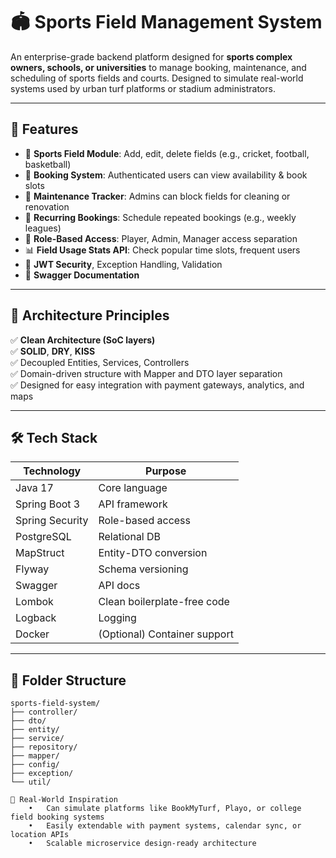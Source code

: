 # 🏟️ Sports Field Management System

An enterprise-grade backend platform designed for **sports complex owners, schools, or universities** to manage booking, maintenance, and scheduling of sports fields and courts. Designed to simulate real-world systems used by urban turf platforms or stadium administrators.

---

## 🚀 Features

- 🏏 **Sports Field Module**: Add, edit, delete fields (e.g., cricket, football, basketball)
- 📅 **Booking System**: Authenticated users can view availability & book slots
- 🧹 **Maintenance Tracker**: Admins can block fields for cleaning or renovation
- 🔁 **Recurring Bookings**: Schedule repeated bookings (e.g., weekly leagues)
- 👥 **Role-Based Access**: Player, Admin, Manager access separation
- 📊 **Field Usage Stats API**: Check popular time slots, frequent users
- 🔐 **JWT Security**, Exception Handling, Validation
- 📄 **Swagger Documentation**

---

## 🧠 Architecture Principles

✅ **Clean Architecture (SoC layers)**  
✅ **SOLID**, **DRY**, **KISS**  
✅ Decoupled Entities, Services, Controllers  
✅ Domain-driven structure with Mapper and DTO layer separation  
✅ Designed for easy integration with payment gateways, analytics, and maps

---

## 🛠️ Tech Stack

| Technology | Purpose |
|------------|---------|
| Java 17 | Core language |
| Spring Boot 3 | API framework |
| Spring Security | Role-based access |
| PostgreSQL | Relational DB |
| MapStruct | Entity-DTO conversion |
| Flyway | Schema versioning |
| Swagger | API docs |
| Lombok | Clean boilerplate-free code |
| Logback | Logging |
| Docker | (Optional) Container support |

---

## 📁 Folder Structure

```shell
sports-field-system/
├── controller/
├── dto/
├── entity/
├── service/
├── repository/
├── mapper/
├── config/
├── exception/
└── util/

📌 Real-World Inspiration
	•	Can simulate platforms like BookMyTurf, Playo, or college field booking systems
	•	Easily extendable with payment systems, calendar sync, or location APIs
	•	Scalable microservice design-ready architecture

